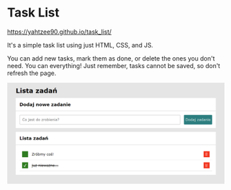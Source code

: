 # Task List
https://yahtzee90.github.io/task_list/ 

It's a simple task list using just HTML, CSS, and JS.

You can add new tasks, mark them as done, or delete the ones you don't need. You can everything! Just remember, tasks cannot be saved, so don't refresh the page.

![Task!](img/task_list_preview.png)
